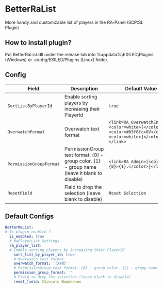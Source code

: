 # BetterRaList
More handy and customizable list of players in the RA-Panel (SCP:SL Plugin)

## How to install plugin?
Put BetterRaList.dll under the release tab into %appdata%\EXILED\Plugins (Windows) or .config/EXILED/Plugins (Linux) folder.

## Config
| Field | Description | Default Value |
| ------------- | ------------- | ------------- |
| `SortListByPlayerId` | Enable sorting players by increasing their PlayerId | `true` |
| `OverwatchFormat`  | Overwatch text format | `<link=RA_OverwatchEnabled><color=white>[</color><color=#03f8fc>OV</color><color=white>]</color></link> ` |
| `PermissionGroupFormat` | PermissionGroup text format. {0} - group color. {1} - group name (leave it blank to disable) | `<link=RA_Admin>[<color=#{0}>{1}.</color>]</link> ` |
| `ResetField`  | Field to drop the selection (leave blank to disable) | `Reset Selection` |

## Default Configs
```yaml
BetterRaList:
# Is plugin enabled ?
  is_enabled: true
  # RaPlayerList Settings
  ra_player_list:
  # Enable sorting players by increasing their PlayerId
    sort_list_by_player_id: true
    # Overwatch text format
    overwatch_format: '[ХУЙ]'
    # PermissionGroup text format. {0} - group color. {1} - group name (leave it blank to disable)
    permission_group_format: ''
    # Field to drop the selection (leave blank to disable)
    reset_field: Сбросить Выделение
```
